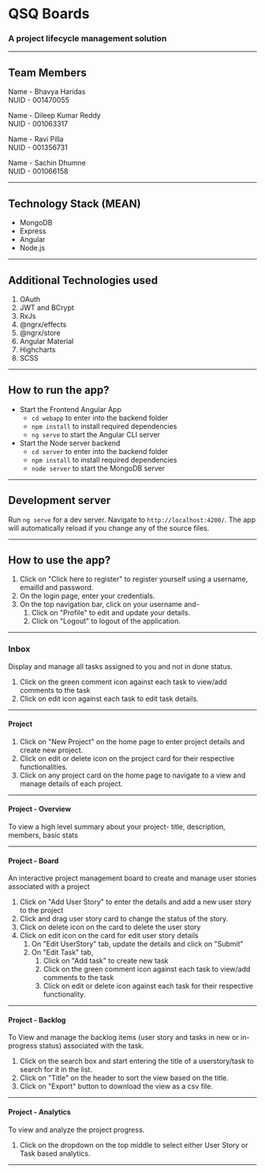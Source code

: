 # QSQ Boards
### A project lifecycle management solution
----------------------------------------------------------
## Team Members

Name - Bhavya Haridas <br />
NUID - 001470055<br />

Name - Dileep Kumar Reddy<br />
NUID - 001063317<br />

Name - Ravi Pilla<br />
NUID - 001356731<br />

Name - Sachin Dhumne<br />
NUID - 001066158<br />

----------------------------------------------------------
## Technology Stack (MEAN)
* MongoDB
* Express
* Angular
* Node.js
----------------------------------------------------------
## Additional Technologies used 
1. OAuth
2. JWT and BCrypt
3. RxJs
4. @ngrx/effects
5. @ngrx/store
6. Angular Material
7. Highcharts
8. SCSS
----------------------------------------------------------
## How to run the app?
- Start the Frontend Angular App
  - `cd webapp` to enter into the backend folder
  - `npm install` to install required dependencies
  - `ng serve` to start the Angular CLI server
- Start the Node server backend
  - `cd server` to enter into the backend folder
  - `npm install` to install required dependencies
  - `node server` to start the MongoDB server
----------------------------------------------------------
## Development server
Run `ng serve` for a dev server. Navigate to `http://localhost:4200/`. The app will automatically reload if you change any of the source files.

----------------------------------------------------------
## How to use the app?
1. Click on "Click here to register" to register yourself using a username, emailId and password.
2. On the login page, enter your credentials.
3. On the top navigation bar, click on your username and-
    1. Click on "Profile" to edit and update your details.
    2. Click on "Logout" to logout of the application.
----------------------------------------------------------
### Inbox
Display and manage all tasks assigned to you and not in done status.
1. Click on the green comment icon against each task to view/add comments to the task
2. Click on edit icon against each task to edit task details.
----------------------------------------------------------
#### Project
1. Click on "New Project" on the home page to enter project details and create new project.
2. Click on edit or delete icon on the project card for their respective functionalities.
3. Click on any project card on the home page to navigate to a view and manage details of each project.
----------------------------------------------------------
#### Project - Overview 
To view a high level summary about your project- title, description, members, basic stats

----------------------------------------------------------
#### Project - Board
An interactive project management board to create and manage user stories associated with a project
1. Click on "Add User Story" to enter the details and add a new user story to the project
2. Click and drag user story card to change the status of the story.
3. Click on delete icon on the card to delete the user story
4. Click on edit icon on the card for edit user story details
    1. On "Edit UserStory" tab, update the details and click on "Submit"
    2. On "Edit Task" tab,
        1. Click on "Add task" to create new task
        2. Click on the green comment icon against each task to view/add comments to the task
        3. Click on edit or delete icon against each task for their respective functionality.
----------------------------------------------------------
#### Project - Backlog
To View and manage the backlog items (user story and tasks in new or in-progress status) associated with the task.
1. Click on the search box and start entering the title of a userstory/task to search for it in the list.
2. Click on "Title" on the header to sort the view based on the title.
3. Click on "Export" button to download the view as a csv file.

----------------------------------------------------------
#### Project - Analytics
To view and analyze the project progress.
1. Click on the dropdown on the top middle to select either User Story or Task based analytics.

----------------------------------------------------------
